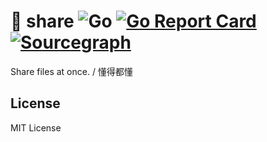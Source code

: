 # 🐑 share ![Go](https://github.com/wuhan005/share/workflows/Go/badge.svg) [![Go Report Card](https://goreportcard.com/badge/github.com/wuhan005/share)](https://goreportcard.com/report/github.com/wuhan005/share) [![Sourcegraph](https://img.shields.io/badge/view%20on-Sourcegraph-brightgreen.svg?logo=sourcegraph)](https://sourcegraph.com/github.com/wuhan005/share)

Share files at once. / 懂得都懂

## License

MIT License
